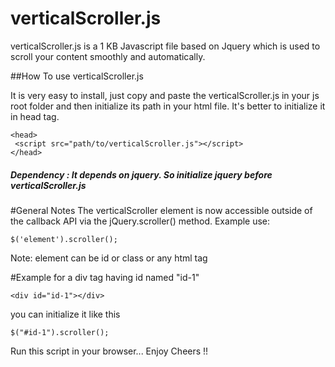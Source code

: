 # verticalScroller.js

verticalScroller.js is a 1 KB Javascript file based on Jquery which is used to scroll your content smoothly and automatically.


##How To use verticalScroller.js

It is very easy to install, just copy and paste the verticalScroller.js in your js root folder and then initialize its path
in your html file. It's better to initialize it in head tag.
```
<head>
 <script src="path/to/verticalScroller.js"></script>
</head>
```
##### Dependency : It depends on jquery. So initialize jquery before verticalScroller.js

#General Notes
The verticalScroller element is now accessible outside of the callback API via the jQuery.scroller() method.
Example use:
```
$('element').scroller();
```
Note: element can be id or class or any html tag

<!-- ##Default options
```

``` -->
<!-- ##Add your options
```

``` -->
#Example
for a div tag having id named "id-1"
```
<div id="id-1"></div>
```
you can initialize it like this
```
$("#id-1").scroller();
```

Run this script in your browser...
Enjoy Cheers !!


